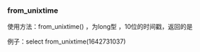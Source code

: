 ### from_unixtime

使用方法：from_unixtime(<timestamp>) ，<timestamp>为long型 ，10位的时间戳，返回的是

例子：select from_unixtime(1642731037) 



